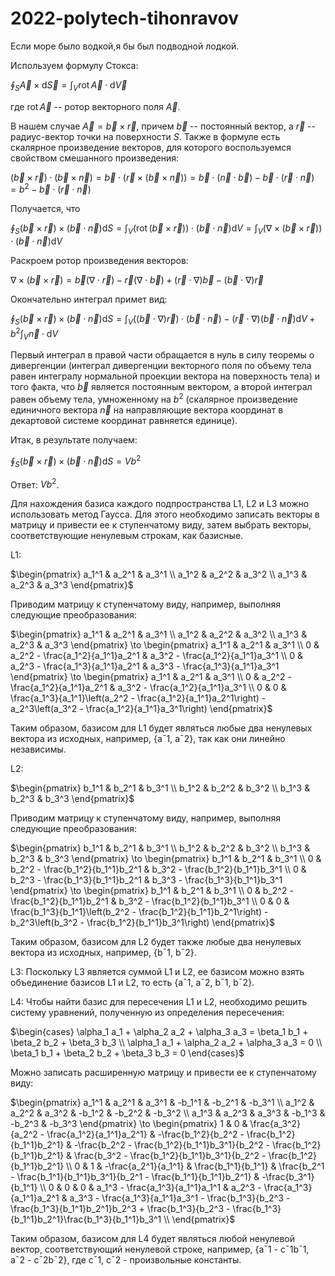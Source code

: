# 2022-polytech-tihonravov

Если море было водкой,я бы был подводной лодкой.

Используем формулу Стокса:

$\oint_S{\vec{A} \times \mathrm{d}\vec{S}} = \int_V{\mathrm{rot}\,\vec{A}}\cdot\mathrm{d}\vec{V}$

где $\mathrm{rot}\,\vec{A}$ -- ротор векторного поля $\vec{A}$.

В нашем случае $\vec{A} = \vec{b} \times \vec{r}$, причем $\vec{b}$ -- постоянный вектор, а $\vec{r}$ -- радиус-вектор точки на поверхности $S$. Также в формуле есть скалярное произведение векторов, для которого воспользуемся свойством смешанного произведения:

$(\vec{b} \times \vec{r}) \cdot (\vec{b} \times \vec{n}) = \vec{b} \cdot (\vec{r} \times (\vec{b} \times \vec{n})) = \vec{b} \cdot (\vec{n} \cdot \vec{b}) - \vec{b} \cdot (\vec{r} \cdot \vec{n}) = b^2 - \vec{b} \cdot (\vec{r} \cdot \vec{n})$

Получается, что

$\oint_S{(\vec{b} \times \vec{r}) \times (\vec{b} \cdot \vec{n})\mathrm{d}S} = \int_V{(\mathrm{rot}\,(\vec{b} \times \vec{r})) \cdot (\vec{b} \cdot \vec{n}) \mathrm{d}V} = \int_V{(\nabla \times (\vec{b} \times \vec{r})) \cdot (\vec{b} \cdot \vec{n}) \mathrm{d}V}$

Раскроем ротор произведения векторов:

$\nabla \times (\vec{b} \times \vec{r}) = \vec{b}(\nabla \cdot \vec{r}) - \vec{r}(\nabla \cdot \vec{b}) + (\vec{r} \cdot \nabla)\vec{b} - (\vec{b} \cdot \nabla)\vec{r}$

Окончательно интеграл примет вид:

$\oint_S{(\vec{b} \times \vec{r}) \times (\vec{b} \cdot \vec{n})\mathrm{d}S} = \int_V{((\vec{b} \cdot \nabla)\vec{r}) \cdot (\vec{b} \cdot \vec{n}) - (\vec{r} \cdot \nabla)(\vec{b} \cdot \vec{n}) \mathrm{d}V} + b^2\int_V{\vec{n} \cdot \mathrm{d}V}$

Первый интеграл в правой части обращается в нуль в силу теоремы о дивергенции (интеграл дивергенции векторного поля по объему тела равен интегралу нормальной проекции вектора на поверхность тела) и того факта, что $\vec{b}$ является постоянным вектором, а второй интеграл равен объему тела, умноженному на $b^2$ (скалярное произведение единичного вектора $\vec{n}$ на направляющие вектора координат в декартовой системе координат равняется единице).

Итак, в результате получаем:

$\oint_S{(\vec{b} \times \vec{r}) \times (\vec{b} \cdot \vec{n})\mathrm{d}S} = Vb^2$

Ответ: $Vb^2$.



Для нахождения базиса каждого подпространства L1, L2 и L3 можно использовать метод Гаусса. Для этого необходимо записать векторы в матрицу и привести ее к ступенчатому виду, затем выбрать векторы, соответствующие ненулевым строкам, как базисные.

L1:

$\begin{pmatrix}
a_1^1 & a_2^1 & a_3^1 \\
a_1^2 & a_2^2 & a_3^2 \\
a_1^3 & a_2^3 & a_3^3
\end{pmatrix}$


Приводим матрицу к ступенчатому виду, например, выполняя следующие преобразования:

$\begin{pmatrix}
a_1^1 & a_2^1 & a_3^1 \\
a_1^2 & a_2^2 & a_3^2 \\
a_1^3 & a_2^3 & a_3^3
\end{pmatrix} 
\to
\begin{pmatrix}
a_1^1 & a_2^1 & a_3^1 \\
0 & a_2^2 - \frac{a_1^2}{a_1^1}a_2^1 & a_3^2 - \frac{a_1^2}{a_1^1}a_3^1 \\
0 & a_2^3 - \frac{a_1^3}{a_1^1}a_2^1 & a_3^3 - \frac{a_1^3}{a_1^1}a_3^1
\end{pmatrix}
\to
\begin{pmatrix}
a_1^1 & a_2^1 & a_3^1 \\
0 & a_2^2 - \frac{a_1^2}{a_1^1}a_2^1 & a_3^2 - \frac{a_1^2}{a_1^1}a_3^1 \\
0 & 0 & \frac{a_1^3}{a_1^1}\left(a_2^2 - \frac{a_1^2}{a_1^1}a_2^1\right) - a_2^3\left(a_3^2 - \frac{a_1^2}{a_1^1}a_3^1\right)
\end{pmatrix}$


Таким образом, базисом для L1 будет являться любые два ненулевых вектора из исходных, например, {a¯1, a¯2}, так как они линейно независимы.

L2: 

$\begin{pmatrix}
b_1^1 & b_2^1 & b_3^1 \\
b_1^2 & b_2^2 & b_3^2 \\
b_1^3 & b_2^3 & b_3^3
\end{pmatrix}$


Приводим матрицу к ступенчатому виду, например, выполняя следующие преобразования:

$\begin{pmatrix}
b_1^1 & b_2^1 & b_3^1 \\
b_1^2 & b_2^2 & b_3^2 \\
b_1^3 & b_2^3 & b_3^3
\end{pmatrix} 
\to
\begin{pmatrix}
b_1^1 & b_2^1 & b_3^1 \\
0 & b_2^2 - \frac{b_1^2}{b_1^1}b_2^1 & b_3^2 - \frac{b_1^2}{b_1^1}b_3^1 \\
0 & b_2^3 - \frac{b_1^3}{b_1^1}b_2^1 & b_3^3 - \frac{b_1^3}{b_1^1}b_3^1
\end{pmatrix}
\to
\begin{pmatrix}
b_1^1 & b_2^1 & b_3^1 \\
0 & b_2^2 - \frac{b_1^2}{b_1^1}b_2^1 & b_3^2 - \frac{b_1^2}{b_1^1}b_3^1 \\
0 & 0 & \frac{b_1^3}{b_1^1}\left(b_2^2 - \frac{b_1^2}{b_1^1}b_2^1\right) - b_2^3\left(b_3^2 - \frac{b_1^2}{b_1^1}b_3^1\right)
\end{pmatrix}$


Таким образом, базисом для L2 будет также любые два ненулевых вектора из исходных, например, {b¯1, b¯2}.

L3: 
Поскольку L3 является суммой L1 и L2, ее базисом можно взять объединение базисов L1 и L2, то есть {a¯1, a¯2, b¯1, b¯2}.

L4: 
Чтобы найти базис для пересечения L1 и L2, необходимо решить систему уравнений, полученную из определения пересечения:

$\begin{cases}
\alpha_1 a_1 + \alpha_2 a_2 + \alpha_3 a_3 = \beta_1 b_1 + \beta_2 b_2 + \beta_3 b_3 \\
\alpha_1 a_1 + \alpha_2 a_2 + \alpha_3 a_3 = 0 \\
\beta_1 b_1 + \beta_2 b_2 + \beta_3 b_3 = 0
\end{cases}$

Можно записать расширенную матрицу и привести ее к ступенчатому виду:

$\begin{pmatrix}
a_1^1 & a_2^1 & a_3^1 & -b_1^1 & -b_2^1 & -b_3^1 \\
a_1^2 & a_2^2 & a_3^2 & -b_1^2 & -b_2^2 & -b_3^2 \\
a_1^3 & a_2^3 & a_3^3 & -b_1^3 & -b_2^3 & -b_3^3
\end{pmatrix}
\to
\begin{pmatrix}
1 & 0 & \frac{a_3^2}{a_2^2 - \frac{a_1^2}{a_1^1}a_2^1} & -\frac{b_1^2}{b_2^2 - \frac{b_1^2}{b_1^1}b_2^1} & -\frac{b_2^2 - \frac{b_1^2}{b_1^1}b_3^1}{b_2^2 - \frac{b_1^2}{b_1^1}b_2^1} & \frac{b_3^2 - \frac{b_1^2}{b_1^1}b_3^1}{b_2^2 - \frac{b_1^2}{b_1^1}b_2^1} \\
0 & 1 & -\frac{a_2^1}{a_1^1} & \frac{b_1^1}{b_1^1} & \frac{b_2^1 - \frac{b_1^1}{b_1^1}b_3^1}{b_2^1 - \frac{b_1^1}{b_1^1}b_2^1} & -\frac{b_3^1}{b_1^1} \\
0 & 0 & 0 & a_1^3 - \frac{a_1^3}{a_1^1}a_1^1 & a_2^3 - \frac{a_1^3}{a_1^1}a_2^1 & a_3^3 - \frac{a_1^3}{a_1^1}a_3^1 - \frac{b_1^3}{b_2^3 - \frac{b_1^3}{b_1^1}b_2^1}b_2^3 + \frac{b_1^3}{b_2^3 - \frac{b_1^3}{b_1^1}b_2^1}\frac{b_1^3}{b_1^1}b_3^1 \\
\end{pmatrix}$


Таким образом, базисом для L4 будет являться любой ненулевой вектор, соответствующий ненулевой строке, например, {a¯1 - c¯1b¯1, a¯2 - c¯2b¯2}, где с¯1, с¯2 - произвольные константы.
